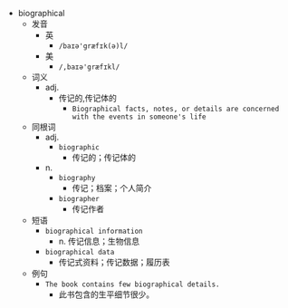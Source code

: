 - biographical
  - 发音
    - 英
      - `/baɪə'græfɪk(ə)l/`
    - 美
      - `/,baɪə'græfɪkl/`
  - 词义
    - adj.
      - 传记的,传记体的
        - `Biographical facts, notes, or details are concerned with the events in someone's life`
  - 同根词
    - adj.
      - `biographic`
        - 传记的；传记体的
    - n.
      - `biography`
        - 传记；档案；个人简介
      - `biographer`
        - 传记作者
  - 短语
    - `biographical information`
      - n. 传记信息；生物信息 
    - `biographical data`
      - 传记式资料；传记数据；履历表 
  - 例句
    - `The book contains few biographical details.`
      - 此书包含的生平细节很少。

